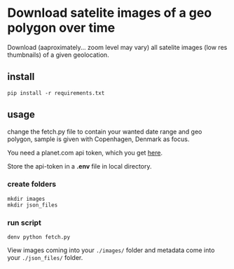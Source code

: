 # Download satelite images of a geo polygon **over time**

Download (aaproximately... zoom level may vary) all satelite images (low res thumbnails) of a given geolocation.

## install

```
pip install -r requirements.txt
```

## usage

change the fetch.py file to contain your wanted date range and geo polygon, sample is given with Copenhagen, Denmark as focus.

You need a planet.com api token, which you get [here](https://developers.planet.com/docs/quickstart/getting-started/).

Store the api-token in a **.env** file in local directory.

### create folders

```
mkdir images
mkdir json_files
```

### run script

```
denv python fetch.py
```

View images coming into your `./images/` folder and metadata come into your `./json_files/` folder.
